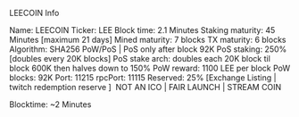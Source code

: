 LEECOIN Info

Name: LEECOIN
Ticker: LEE
Block time: 2.1 Minutes
Staking maturity: 45 Minutes [maximum 21 days]
Mined maturity: 7 blocks
TX maturity: 6 blocks
Algorithm: SHA256 PoW/PoS | PoS only after block 92K
PoS staking: 250% [doubles every 20K blocks]
PoS stake arch: doubles each 20K block til block 600K then halves down to 150%
PoW reward: 1100 LEE per block
PoW blocks: 92K
Port: 11215
rpcPort: 11115
Reserved: 25% [Exchange Listing | twitch redemption reserve ]
​
NOT AN ICO | FAIR LAUNCH | STREAM COIN

Blocktime: ~2 Minutes
